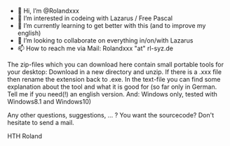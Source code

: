 - 👋 Hi, I’m @Rolandxxx
- 👀 I’m interested in codeing with Lazarus / Free Pascal
- 🌱 I’m currently learning to get better with this (and to improve my english)
- 💞️ I’m looking to collaborate on everything in/on/with Lazarus
- 📫 How to reach me via Mail: Rolandxxx "at" rl-syz.de


The zip-files which you can download here contain small portable tools for your desktop: 
Download in a new directory and unzip. If there is a .xxx file then rename the extension back to .exe. In the
text-file you can find some explanation about the tool and what it is good for (so far only in German. Tell 
me if you need(!) an english version. And: Windows only, tested with Windows8.1 and Windows10)

Any other questions, suggestions, ... ? You want the sourcecode? Don't hesitate to send a mail. 

HTH
Roland

<!---
Rolandxxx/Rolandxxx is a ✨ special ✨ repository because its `README.md` (this file) appears on your GitHub profile.
You can click the Preview link to take a look at your changes.
--->
